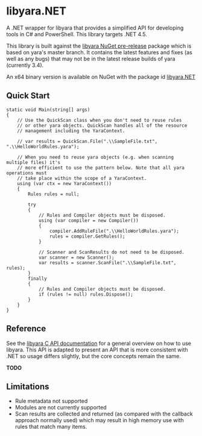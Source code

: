 # libyara.NET
A .NET wrapper for libyara that provides a simplified API for developing tools in C# and PowerShell. This library targets .NET 4.5.

This library is built against the [libyara NuGet pre-release](https://www.nuget.org/packages/libyara_vs2015_prerelease/) package which is based on yara's master branch. It contains the latest features and fixes (as well as any bugs) that may not be in the latest release builds of yara (currently 3.4).

An x64 binary version is available on NuGet with the package id [libyara.NET](https://www.nuget.org/packages/libyara.NET)

## Quick Start

	static void Main(string[] args)
	{
	    // Use the QuickScan class when you don't need to reuse rules
	    // or other yara objects. QuickScan handles all of the resource
	    // management including the YaraContext.

	    // var results = QuickScan.File(".\\SampleFile.txt", ".\\HelloWorldRules.yara");

	    // When you need to reuse yara objects (e.g. when scanning multiple files) it's
	    // more efficient to use the pattern below. Note that all yara operations must
	    // take place within the scope of a YaraContext.
	    using (var ctx = new YaraContext())
	    {
	        Rules rules = null;

	        try
	        {
	            // Rules and Compiler objects must be disposed.
	            using (var compiler = new Compiler())
	            {
	                compiler.AddRuleFile(".\\HelloWorldRules.yara");
	                rules = compiler.GetRules();
	            }

	            // Scanner and ScanResults do not need to be disposed.
	            var scanner = new Scanner();
	            var results = scanner.ScanFile(".\\SampleFile.txt", rules);
	        }
	        finally
	        {
	            // Rules and Compiler objects must be disposed.
	            if (rules != null) rules.Dispose();
	        }
	    }
	}


## Reference
See the [libyara C API documentation](http://yara.readthedocs.io/en/v3.4.0/capi.html) for a general overview on how to use libyara. This API is adapted to present an API that is more consistent with .NET so usage differs slightly, but the core concepts remain the same.

**TODO**

## Limitations

* Rule metadata not supported
* Modules are not currently supported
* Scan results are collected and returned (as compared with the callback approach normally used) which may result in high memory use with rules that match many items.
